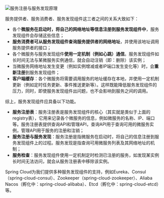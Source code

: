 ![服务注册与服务发现原理](http://www.itmuch.com/images/spring-cloud/service-registry-2.png)

服务提供者、服务消费者、服务发现组件这三者之间的关系大致如下：

- 各个**微服务在启动时，将自己的网络地址等信息注册到服务发现组件中**，服务发现组件会存储这些信息；
- **服务消费者可从服务发现组件查询服务提供者的网络地址**，并使用该地址调用服务提供者的接口；
- 各个微服务与服务发现组件**使用一定机制（例如心跳）通信**。服务发现组件如长时间无法与某微服务实例通信，就会自动注销（即：删除）该实例；
- 当微服务网络地址发生变更（例如实例增减或者IP端口发生变化等）时，会**重新注册**到服务发现组件；
- **客户端缓存**：各个微服务将需要调用服务的地址缓存在本地，并使用一定机制更新（例如定时任务更新、事件推送更新等）。这样既能降低服务发现组件的压力，同时，即使服务发现组件出问题，也不会影响到服务之间的调用。

综上，服务发现组件应具备以下功能。

- **服务注册表**：服务注册表是服务发现组件的核心（其实就是类似于上面的registry表），它用来记录各个微服务的信息，例如微服务的名称、IP、端口等。服务注册表提供查询API和管理API，查询API用于查询可用的微服务实例，管理API用于服务的注册和注销；
- **服务注册与服务发现**：服务注册是指微服务在启动时，将自己的信息注册到服务发现组件上的过程。服务发现是指查询可用微服务列表及其网络地址的机制；
- **服务检查**：服务发现组件使用一定机制定时检测已注册的服务，如发现某实例长时间无法访问，就会从服务注册表中移除该实例。

Spring Cloud为我们提供多种服务发现组件的支持，例如Eureka、Consul（spring-cloud-consul）、Zookeeper（spring-cloud-zookeeper）、Aliaba Nacos（孵化中：spring-cloud-alibaba）、Etcd（孵化中：spring-cloud-etcd）等。